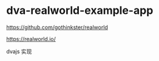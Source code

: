 # dva-realworld-example-app

https://github.com/gothinkster/realworld

https://realworld.io/

dvajs 实现

